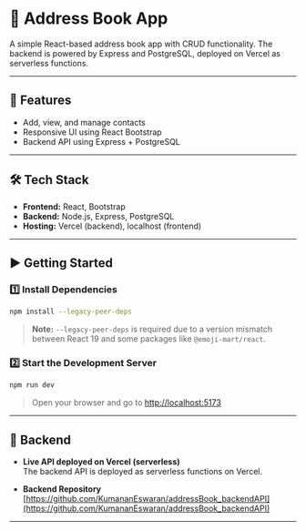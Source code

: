 # 📒 Address Book App

A simple React-based address book app with CRUD functionality. The backend is powered by Express and PostgreSQL, deployed on Vercel as serverless functions.

---

## 🚀 Features

- Add, view, and manage contacts  
- Responsive UI using React Bootstrap  
- Backend API using Express + PostgreSQL

---

## 🛠 Tech Stack

- **Frontend:** React, Bootstrap
- **Backend:** Node.js, Express, PostgreSQL  
- **Hosting:** Vercel (backend), localhost (frontend)

---

## ▶️ Getting Started

### 1️⃣ Install Dependencies

```bash
npm install --legacy-peer-deps
```

> **Note:** `--legacy-peer-deps` is required due to a version mismatch between React 19 and some packages like `@emoji-mart/react`.

### 2️⃣ Start the Development Server

```bash
npm run dev
```

> Open your browser and go to [http://localhost:5173](http://localhost:5173)

---

## 🔗 Backend

- **Live API deployed on Vercel (serverless)**  
  The backend API is deployed as serverless functions on Vercel.

- **Backend Repository**  
  [https://github.com/KumananEswaran/addressBook_backendAPI](https://github.com/KumananEswaran/addressBook_backendAPI)

---



